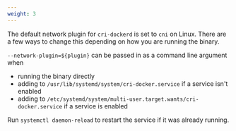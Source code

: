 ```yaml
---
weight: 3
---
```


The default network plugin for `cri-dockerd` is set to `cni` on Linux. There are
a few ways to change this depending on how you are running the binary.

`--network-plugin=${plugin}` can be passed in as a command line argument when
 - running the binary directly
 - adding to `/usr/lib/systemd/system/cri-docker.service` if a service isn't enabled
 - adding to `/etc/systemd/system/multi-user.target.wants/cri-docker.service` if a service is enabled

Run `systemctl daemon-reload` to restart the service if it was already running.
